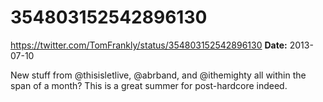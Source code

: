 # 354803152542896130
https://twitter.com/TomFrankly/status/354803152542896130
**Date:** 2013-07-10

New stuff from @thisisletlive, @abrband, and @ithemighty all within the span of a month? This is a great summer for post-hardcore indeed.
